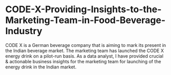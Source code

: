 # CODE-X-Providing-Insights-to-the-Marketing-Team-in-Food-Beverage-Industry
CODE X is a German beverage company that is aiming to mark its present in the Indian beverage market. The marketing team has launched the CODE X energy drink on a pilot-run basis. As a data analyst, I have provided crucial &amp; actionable business insights for the marketing team for launching of the energy drink in the Indian market.
